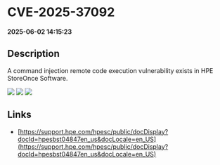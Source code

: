 # CVE-2025-37092

**2025-06-02 14:15:23**

## Description
A command injection remote code execution vulnerability exists in HPE StoreOnce Software.

![](https://img.shields.io/static/v1?label=Score&message=7.5&color=red)
![](https://img.shields.io/static/v1?label=Severity&message=HIGH&color=red)
![](https://img.shields.io/static/v1?label=CWE&message=RCE&color=green)

## Links
- [https://support.hpe.com/hpesc/public/docDisplay?docId=hpesbst04847en_us&docLocale=en_US](https://support.hpe.com/hpesc/public/docDisplay?docId=hpesbst04847en_us&docLocale=en_US)
